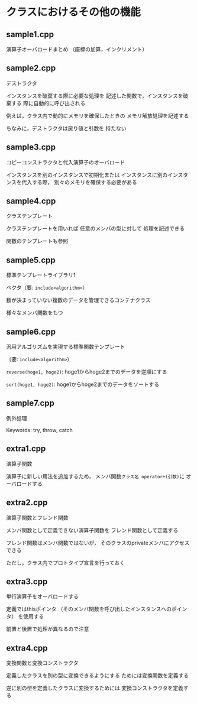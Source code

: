 # クラスにおけるその他の機能 

## sample1.cpp

演算子オーバロードまとめ
（座標の加算，インクリメント）

## sample2.cpp

デストラクタ

インスタンスを破棄する際に必要な処理を
記述した関数で，インスタンスを破棄する
際に自動的に呼び出される

例えば，クラス内で動的にメモリを確保したときの
メモリ解放処理を記述する

ちなみに，デストラクタは戻り値と引数を
持たない

## sample3.cpp

コピーコンストラクタと代入演算子のオーバロード

インスタンスを別のインスタンスで初期化または
インスタンスに別のインスタンスを代入する際，
別々のメモリを確保する必要がある

## sample4.cpp

クラステンプレート

クラステンプレートを用いれば
任意のメンバの型に対して
処理を記述できる

関数のテンプレートも参照

## sample5.cpp

標準テンプレートライブラリ1 

ベクタ（要: `include<algorithm>`）

数が決まっていない複数のデータを管理できるコンテナクラス

様々なメンバ関数をもつ

## sample6.cpp

汎用アルゴリズムを実現する標準関数テンプレート

（要: `include<algorithm>`）

`reverse(hoge1, hoge2)`: hoge1からhoge2までのデータを逆順にする

`sort(hoge1, hoge2)`: hoge1からhoge2までのデータをソートする

## sample7.cpp

例外処理

Keywords: try, throw, catch

## extra1.cpp

演算子関数

演算子に新しい用法を追加するため，
メンバ関数`クラス名 operator+(引数)`に
オーバロードする

## extra2.cpp

演算子関数とフレンド関数

メンバ関数として定義できない演算子関数を
フレンド関数として定義する

フレンド関数はメンバ関数ではないが，
そのクラスのprivateメンバにアクセスできる

ただし，クラス内でプロトタイプ宣言を行っておく

## extra3.cpp

単行演算子をオーバロードする

定義ではthisポインタ
（そのメンバ関数を呼び出したインスタンスへのポインタ）
を使用する

前置と後置で処理が異なるので注意

## extra4.cpp

変換関数と変換コンストラクタ

定義したクラスを別の型に変換できるようにする
ためには変換関数を定義する

逆に別の型を定義したクラスに変換するためには
変換コンストラクタを定義する

